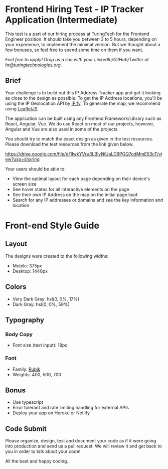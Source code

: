# Frontend Hiring Test - IP Tracker Application (Intermediate)

This test is a part of our hiring process at TuringTech for the Frontend Engineer position. It should take you between 3 to 5 hours, depending on your experience, to implement the minimal version. But we thought about a few bonuses, so feel free to spend some time on them if you want.

*Feel free to apply! Drop us a line with your LinkedIn/GitHub/Twitter at hr@turingtechnologies.org.*

## Brief

Your challenge is to build out this IP Address Tracker app and get it looking as close to the design as possible. To get the IP Address locations, you'll be using the IP Geolocation API by [IPify](https://geo.ipify.org/). To generate the map, we recommend using [LeafletJS](https://leafletjs.com/).

The application can be built using any Frontend Framework/Library such as React, Angular, Vue. We do use React on most of our projects, however, Angular and Vue are also used in some of the projects.

You should try to match the exact design as given in the test resources. Please download the test resources from the link given below.

https://drive.google.com/file/d/1IwkYVru3LBlyNiUaLD9PGQ7odMmE53cT/view?usp=sharing

Your users should be able to:

- View the optimal layout for each page depending on their device's screen size
- See hover states for all interactive elements on the page
- See their own IP Address on the map on the initial page load
- Search for any IP addresses or domains and see the key information and location

# Front-end Style Guide

## Layout

The designs were created to the following widths:

- Mobile: 375px
- Desktop: 1440px

## Colors

- Very Dark Gray: hsl(0, 0%, 17%)
- Dark Gray: hsl(0, 0%, 59%)

## Typography

### Body Copy

- Font size (text input): 18px

### Font

- Family: [Rubik](https://fonts.google.com/specimen/Rubik)
- Weights: 400, 500, 700


## Bonus

- Use typescript
- Error tolerant and rate limiting handling for external APIs
- Deploy your app on Heroku or Netlify


## Code Submit
Please organize, design, test and document your code as if it were going into production and send us a pull request. We will review it and get back to you in order to talk about your code! 

All the best and happy coding.

